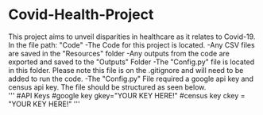 # Covid-Health-Project
This project aims to unveil disparities in healthcare as it relates to Covid-19.
In the file path: "Code"
	-The Code for this project is located.
	-Any CSV files are saved in the "Resources" folder
	-Any outputs from the code are exported and saved to the "Outputs" Folder
	-The "Config.py" file is located in this folder. Please note this file is on the .gitignore and will need to be added to run the code.
		-The "Config.py" File required a google api key and census api key. The file should be structured as seen below.	
'''
#API Keys
#google key
gkey="YOUR KEY HERE!"
#census key
ckey = "YOUR KEY HERE!"
'''